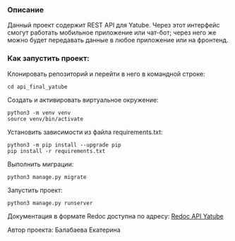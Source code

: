 ### Описание
Данный проект содержит REST API для Yatube.
Через этот интерфейс смогут работать мобильное приложение или чат-бот;
через него же можно будет передавать данные в любое приложение или на фронтенд.

### Как запустить проект:
Клонировать репозиторий и перейти в него в командной строке:
```git clone https://github.com/ekblb/api_final_yatube.git
cd api_final_yatube
```

Cоздать и активировать виртуальное окружение:
```
python3 -m venv venv
source venv/bin/activate
```

Установить зависимости из файла requirements.txt:
```
python3 -m pip install --upgrade pip
pip install -r requirements.txt
```
Выполнить миграции:
```
python3 manage.py migrate
```
Запустить проект:
```
python3 manage.py runserver
```
Документация в формате Redoc доступна по адресу:
[Redoc API Yatube](http://127.0.0.1:8000/redoc)

Автор проекта: Балабаева Екатерина
